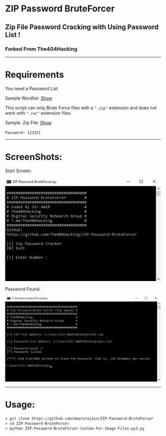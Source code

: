 # ZIP Password BruteForcer
## Zip File Password Cracking with Using Password List !
### Forked From The404Hacking

-----------------
# Requirements
You need a Password List

Sample Wordlist: [Show](/Sample%20Files/pass.txt)

This script can only Brute Force files with a `".zip"` extension and does not work with `".rar"` extension files.

Sample .Zip File: [Show](/Sample%20Files/File.zip)

`Password: 123321`

-----------------
# ScreenShots:

Start Screen:

![ZIP-Password-BruteForcer ScreenShot](/Sample%20Files/Start%20Screenshot.png?raw=true "ZIP-Password-BruteForcer")



Password Found:

![Password Found ScreenShot](/Sample%20Files/Password%20Found%20Screenshot.png?raw=true "Password Found ScreenShot")

-----------------
# Usage:

```
> git clone https://github.com/omarorajain/ZIP-Password-BruteForcer
> cd ZIP-Password-BruteForcer
> python ZIP-Password-BruteForcer-Custom-For-Image-Files-py3.py
```
